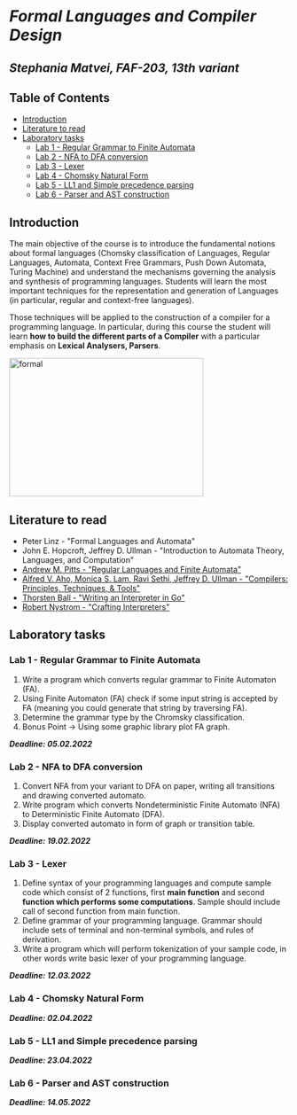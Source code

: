 
# *Formal Languages and Compiler Design*

## *Stephania Matvei, FAF-203, 13th variant*

## Table of Contents

* [Introduction](#introduction)
* [Literature to read](#literature-to-read)
* [Laboratory tasks](#laboratory-tasks)
  * [Lab 1 -  Regular Grammar to Finite Automata](#lab-1---regular-grammar-to-finite-automata)
  * [Lab 2 - NFA to DFA conversion](#lab-2---nfa-to-dfa-conversion)
  * [Lab 3 - Lexer](#lab-3---lexer)
  * [Lab 4 - Chomsky Natural Form](#lab-4---chomsky-natural-form)
  * [Lab 5 - LL1 and Simple precedence parsing](#lab-5---ll1-and-simple-precedence-parsing)
  * [Lab 6 - Parser and AST construction](#lab-6---parser-and-ast-construction)

## Introduction


The main objective of the course is to introduce the fundamental notions about formal languages (Chomsky classification of Languages, Regular Languages, Automata, Context Free Grammars, Push Down Automata, Turing Machine) and understand the mechanisms governing the analysis and synthesis of programming languages. Students will learn the most important techniques for the representation and generation of Languages (in particular, regular and context-free languages).

Those techniques will be applied to the construction of a compiler for a programming language. In particular, during this course the student will learn **how to build the different parts of a Compiler** with a particular emphasis on **Lexical Analysers, Parsers**.

<img src="https://cs.fit.edu/~ryan/cse4083/formal1.png" width="350" height="250" align="middle" alt="formal">  

## Literature to read

- Peter Linz - "Formal Languages and Automata"
- John E. Hopcroft, Jeffrey D. Ullman - "Introduction to Automata Theory, Languages, and Computation"
- [Andrew M. Pitts - "Regular Languages and Finite Automata"](https://www.cl.cam.ac.uk/teaching/0910/RLFA/reglfa.pdf)
- [Alfred V. Aho, Monica S. Lam, Ravi Sethi, Jeffrey D. Ullman - "Compilers: Principles, Techniques, & Tools"](http://ce.sharif.edu/courses/94-95/1/ce414-2/resources/root/Text%20Books/Compiler%20Design/Alfred%20V.%20Aho,%20Monica%20S.%20Lam,%20Ravi%20Sethi,%20Jeffrey%20D.%20Ullman-Compilers%20-%20Principles,%20Techniques,%20and%20Tools-Pearson_Addison%20Wesley%20(2006).pdf)
- [Thorsten Ball - "Writing an Interpreter in Go"](https://edu.anarcho-copy.org/Programming%20Languages/Go/writing%20an%20INTERPRETER%20in%20go.pdf)
- [Robert Nystrom - "Crafting Interpreters"](http://craftinginterpreters.com/contents.html)

## Laboratory tasks

### Lab 1 - Regular Grammar to Finite Automata

1. Write a program which converts regular grammar to Finite Automaton (FA).
2. Using Finite Automaton (FA) check if some input string is accepted by FA  (meaning you could generate that string by traversing FA).
3. Determine the grammar type by the Chromsky classification.
4. Bonus Point -> Using some graphic library plot FA graph.

***Deadline: 05.02.2022***

### Lab 2 - NFA to DFA conversion

1. Convert NFA from your variant to DFA on paper, writing all transitions and drawing converted automato.
2. Write program which converts Nondeterministic Finite Automato (NFA) to Deterministic Finite Automato (DFA).
3. Display converted automato in form of graph or transition table.

***Deadline: 19.02.2022***

### Lab 3 - Lexer

1. Define syntax of your programming languages and compute sample code which consist of 2 functions, first **main function** and second **function which performs some computations**. Sample should include call of second function from main function.
2. Define grammar of your programming language. Grammar should include sets of terminal and non-terminal symbols, and rules of derivation.
3. Write a program which will perform tokenization of your sample code, in other words write basic lexer of your programming language.

***Deadline: 12.03.2022***

### Lab 4 - Chomsky Natural Form

***Deadline: 02.04.2022***

### Lab 5 - LL1 and Simple precedence parsing

***Deadline: 23.04.2022***

### Lab 6 - Parser and AST construction

***Deadline: 14.05.2022***